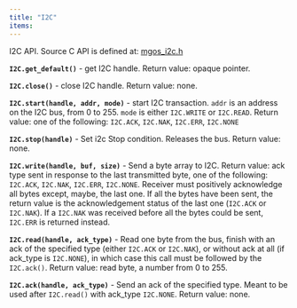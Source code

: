 ```yaml
---
title: "I2C"
items:
---
```


 I2C API. Source C API is defined at:
 [mgos_i2c.h](https://github.com/cesanta/mongoose-os/blob/master/fw/src/mgos_i2c.h)



 **`I2C.get_default()`** - get I2C handle. Return value: opaque pointer.



 **`I2C.close()`** - close I2C handle. Return value: none.



 **`I2C.start(handle, addr, mode)`** - start I2C transaction.
 `addr` is an address on the I2C bus, from 0 to 255.
 `mode` is either `I2C.WRITE` or `I2C.READ`.
 Return value: one of the following: `I2C.ACK`, `I2C.NAK`, `I2C.ERR`, `I2C.NONE`



 **`I2C.stop(handle)`** - Set i2c Stop condition. Releases the bus.
 Return value: none.



 **`I2C.write(handle, buf, size)`** - Send a byte array to I2C.
 Return value: ack type sent in response to the last transmitted byte, one
 of the following: `I2C.ACK`, `I2C.NAK`, `I2C.ERR`, `I2C.NONE`.
 Receiver must positively acknowledge all bytes except, maybe, the last one.
 If all the bytes have been sent, the return value is the acknowledgement
 status of the last one (`I2C.ACK` or `I2C.NAK`). If a `I2C.NAK` was
 received before all the bytes could be sent, `I2C.ERR` is returned
 instead.



 **`I2C.read(handle, ack_type)`** - Read one byte from the bus, finish with
 an ack of the specified type (either `I2C.ACK` or `I2C.NAK`), or without
 ack at all (if ack_type is `I2C.NONE`), in which case this call must be
 followed by the `I2C.ack()`.
 Return value: read byte, a number from 0 to 255.



 **`I2C.ack(handle, ack_type)`** - Send an ack of the specified type. Meant
 to be used after `I2C.read()` with ack_type `I2C.NONE`.
 Return value: none.

